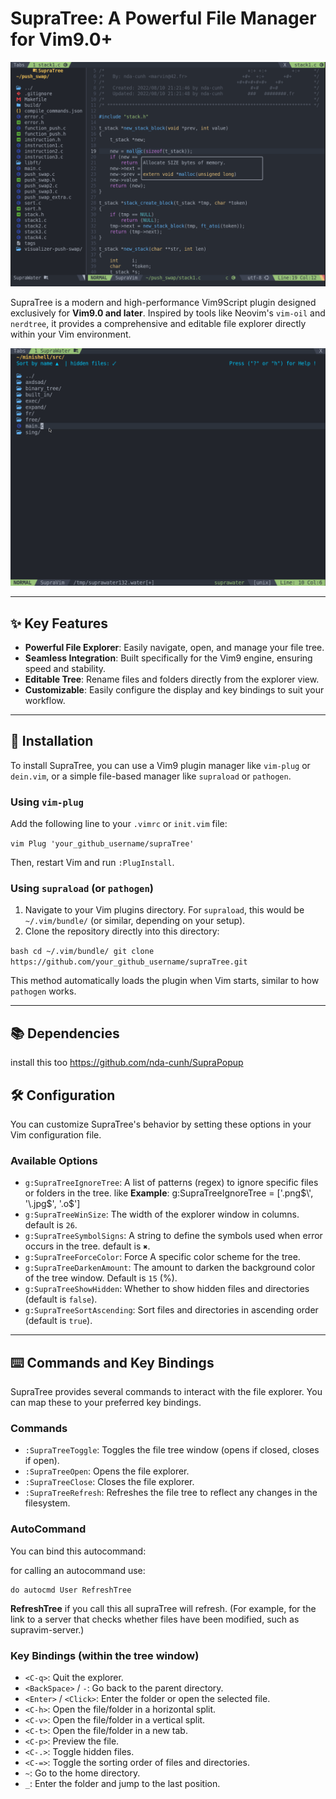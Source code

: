 # SupraTree: A Powerful File Manager for Vim9.0+

<img src="data_git/readme.png">

SupraTree is a modern and high-performance Vim9Script plugin designed exclusively for **Vim9.0 and later**. Inspired by tools like Neovim's `vim-oil` and `nerdtree`, it provides a comprehensive and editable file explorer directly within your Vim environment.

<img src="data_git/SupraWater.gif">

---

## ✨ Key Features

* **Powerful File Explorer**: Easily navigate, open, and manage your file tree.
* **Seamless Integration**: Built specifically for the Vim9 engine, ensuring speed and stability.
* **Editable Tree**: Rename files and folders directly from the explorer view.
* **Customizable**: Easily configure the display and key bindings to suit your workflow.

---

## 🚀 Installation

To install SupraTree, you can use a Vim9 plugin manager like `vim-plug` or `dein.vim`, or a simple file-based manager like `supraload` or `pathogen`.

### Using `vim-plug`

Add the following line to your `.vimrc` or `init.vim` file:

`vim
Plug 'your_github_username/supraTree'
`

Then, restart Vim and run `:PlugInstall`.

### Using `supraload` (or `pathogen`)

1.  Navigate to your Vim plugins directory. For `supraload`, this would be `~/.vim/bundle/` (or similar, depending on your setup).
2.  Clone the repository directly into this directory:

`bash
cd ~/.vim/bundle/
git clone https://github.com/your_github_username/supraTree.git
`

This method automatically loads the plugin when Vim starts, similar to how `pathogen` works.

---
## 📚 Dependencies
install this too https://github.com/nda-cunh/SupraPopup


## 🛠️ Configuration

You can customize SupraTree's behavior by setting these options in your Vim configuration file.

### Available Options

* `g:SupraTreeIgnoreTree`: A list of patterns (regex) to ignore specific files or folders in the tree. like
	**Example**: g:SupraTreeIgnoreTree = ['\.png$\', '\.jpg$', '\.o$']
* `g:SupraTreeWinSize`: The width of the explorer window in columns. default is `26`.
* `g:SupraTreeSymbolSigns`: A string to define the symbols used when error occurs in the tree. default is `✖`.
* `g:SupraTreeForceColor`: Force A specific color scheme for the tree.
* `g:SupraTreeDarkenAmount`: The amount to darken the background color of the tree window. Default is `15` (%).
* `g:SupraTreeShowHidden`: Whether to show hidden files and directories (default is `false`).
* `g:SupraTreeSortAscending`: Sort files and directories in ascending order (default is `true`).

---

## ⌨️ Commands and Key Bindings

SupraTree provides several commands to interact with the file explorer. You can map these to your preferred key bindings.

### Commands

* `:SupraTreeToggle`: Toggles the file tree window (opens if closed, closes if open).
* `:SupraTreeOpen`: Opens the file explorer.
* `:SupraTreeClose`: Closes the file explorer.
* `:SupraTreeRefresh`: Refreshes the file tree to reflect any changes in the filesystem.

### AutoCommand

You can bind this autocommand:

for calling an autocommand use:
```vim
do autocmd User RefreshTree
```

**RefreshTree** if you call this all supraTree will refresh.
	(For example, for the link to a server that checks whether files have been modified, such as supravim-server.)

### Key Bindings (within the tree window)

* `<C-q>`: Quit the explorer.
* `<BackSpace>` / `-`: Go back to the parent directory.
* `<Enter>` / `<Click>`: Enter the folder or open the selected file.
* `<C-h>`: Open the file/folder in a horizontal split.
* `<C-v>`: Open the file/folder in a vertical split.
* `<C-t>`: Open the file/folder in a new tab.
* `<C-p>`: Preview the file.
* `<C-.>`: Toggle hidden files.
* `<C-=>`: Toggle the sorting order of files and directories.
* `~`: Go to the home directory.
* `_`: Enter the folder and jump to the last position.
